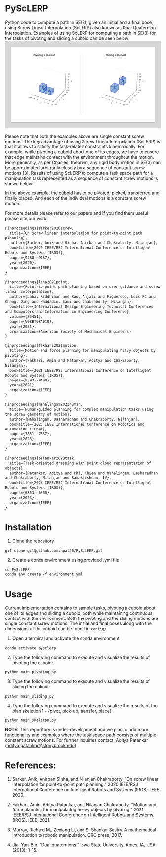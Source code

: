 # PyScLERP
Python code to compute a path in SE(3), given an initial and a final pose, using Screw Linear Interpolation (ScLERP) also known as Dual Quaternion Interpolation. Examples of using ScLERP for computing a path in SE(3) for the tasks of pivoting and sliding a cuboid can be seen below:
![](https://github.com/apat20/PyScLERP/blob/main/gifs/PyScLERP_gifs_v1.gif)

Please note that both the examples above are single constant screw motions. The key advantage of using Screw Linear Interpolation (ScLERP) is that it allows to satisfy the task-related constraints kinematically. For example, while pivoting a cuboid about one of its edges, we have to ensure that edge maintains contact with the environment throughout the motion. More generally, as per Chasles' theorem, any rigid body motion in SE(3) can be approximated arbitrarily closely by a sequence of constant screw motions [3].
Results of using ScLERP to compute a task space path for a manipulation task represented as a sequence of constant screw motions is shown below: 

<!-- ![](https://github.com/apat20/PyScLERP/blob/main/gifs/P) -->

In the above example, the cuboid has to be pivoted, picked, transferred and finally placed. And each of the individual motions is a constant screw motion.

For more details please refer to our papers and if you find them useful please cite our work: 

```
@inproceedings{sarker2020screw,
  title={On screw linear interpolation for point-to-point path planning},
  author={Sarker, Anik and Sinha, Anirban and Chakraborty, Nilanjan},
  booktitle={2020 IEEE/RSJ International Conference on Intelligent Robots and Systems (IROS)},
  pages={9480--9487},
  year={2020},
  organization={IEEE}
}
```

```
@inproceedings{laha2021point,
  title={Point-to-point path planning based on user guidance and screw linear interpolation},
  author={Laha, Riddhiman and Rao, Anjali and Figueredo, Luis FC and Chang, Qing and Haddadin, Sami and Chakraborty, Nilanjan},
  booktitle={International Design Engineering Technical Conferences and Computers and Information in Engineering Conference},
  volume={85451},
  pages={V08BT08A010},
  year={2021},
  organization={American Society of Mechanical Engineers}
}
```

```
@inproceedings{fakhari2021motion,
  title={Motion and force planning for manipulating heavy objects by pivoting},
  author={Fakhari, Amin and Patankar, Aditya and Chakraborty, Nilanjan},
  booktitle={2021 IEEE/RSJ International Conference on Intelligent Robots and Systems (IROS)},
  pages={9393--9400},
  year={2021},
  organization={IEEE}
}
```

```
@inproceedings{mahalingam2023human,
  title={Human-guided planning for complex manipulation tasks using the screw geometry of motion},
  author={Mahalingam, Dasharadhan and Chakraborty, Nilanjan},
  booktitle={2023 IEEE International Conference on Robotics and Automation (ICRA)},
  pages={7851--7857},
  year={2023},
  organization={IEEE}
}
```

```
@inproceedings{patankar2023task,
  title={Task-oriented grasping with point cloud representation of objects},
  author={Patankar, Aditya and Phi, Khiem and Mahalingam, Dasharadhan and Chakraborty, Nilanjan and Ramakrishnan, IV},
  booktitle={2023 IEEE/RSJ International Conference on Intelligent Robots and Systems (IROS)},
  pages={6853--6860},
  year={2023},
  organization={IEEE}
}
```

# Installation 

1. Clone the repository

```
git clone git@github.com:apat20/PyScLERP.git
```

2. Create a conda environment using provided .yml file

```
cd PyScLERP
conda env create -f environment.yml
```

# Usage

Current implementation contains to sample tasks, pivoting a cuboid about one of its edges and sliding a cuboid, both while maintaining continuous contact with the environment. Both the pivoting and the sliding motions are single constant screw motions. The initial and final poses along with the dimensions of the cuboid can be found in ``` config/ ``` 

1. Open a terminal and activate the conda environment

```
conda activate pysclerp
```

2. Type the following command to execute and visualize the results of pivoting the cuboid:
   
``` 
python main_pivoting.py 
```

3. Type the following command to execute and visualize the results of sliding the cuboid:
   
``` 
python main_sliding.py 
```

4. Type the following command to execute and visualize the results of the plan skeletion 1 - {pivot, pick-up, transfer, place}

``` 
python main_skeleton.py 
```

**NOTE:** This repository is under-development and we plan to add more functionality and examples where the task space path consists of multiple constant screw motions. For further inquiries contact:  Aditya Patankar (aditya.patankar@stonybrook.edu)

# References: 

1. Sarker, Anik, Anirban Sinha, and Nilanjan Chakraborty. "On screw linear interpolation for point-to-point path planning." 2020 IEEE/RSJ International Conference on Intelligent Robots and Systems (IROS). IEEE, 2020.

2. Fakhari, Amin, Aditya Patankar, and Nilanjan Chakraborty. "Motion and force planning for manipulating heavy objects by pivoting." 2021 IEEE/RSJ International Conference on Intelligent Robots and Systems (IROS). IEEE, 2021.

3. Murray, Richard M., Zexiang Li, and S. Shankar Sastry. A mathematical introduction to robotic manipulation. CRC press, 2017.

4. Jia, Yan-Bin. "Dual quaternions." Iowa State University: Ames, IA, USA (2013): 1-15.

